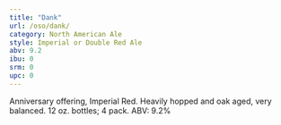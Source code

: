 ```yaml
---
title: "Dank"
url: /oso/dank/
category: North American Ale
style: Imperial or Double Red Ale
abv: 9.2
ibu: 0
srm: 0
upc: 0
---
```

Anniversary offering, Imperial Red. Heavily hopped and oak aged, very balanced. 12 oz. bottles; 4 pack. ABV: 9.2%
